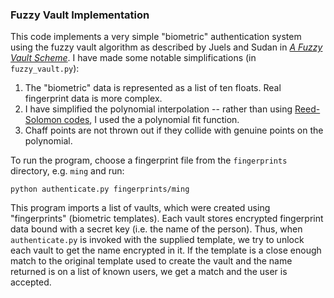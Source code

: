 ### Fuzzy Vault Implementation

This code implements a very simple "biometric" authentication system using the
fuzzy vault algorithm as described by Juels and Sudan in 
[*A Fuzzy Vault Scheme*](http://people.csail.mit.edu/madhu/papers/2002/ari-journ.pdf). 
I have made some notable simplifications (in `fuzzy_vault.py`):

1. The "biometric" data is represented as a list of 
ten floats. Real fingerprint data is more complex.
1. I have simplified the polynomial interpolation -- rather than using 
[Reed-Solomon codes](http://en.wikipedia.org/wiki/Reed%E2%80%93Solomon_error_correction), 
I used the a polynomial fit function.
1. Chaff points are not thrown out if they collide with genuine points on 
the polynomial.

To run the program, choose a fingerprint file from the `fingerprints` directory,
e.g. `ming` and run:

    python authenticate.py fingerprints/ming

This program imports a list of vaults, which were created using "fingerprints"
(biometric templates). Each vault stores encrypted fingerprint data bound with a 
secret key (i.e. the name of the person). Thus, when `authenticate.py` is 
invoked with the supplied template, we try to unlock each vault to get the 
name encrypted in it. If the template is a close enough match to the original 
template used to create the vault and the name returned is on a list of known 
users, we get a match and the user is accepted.
